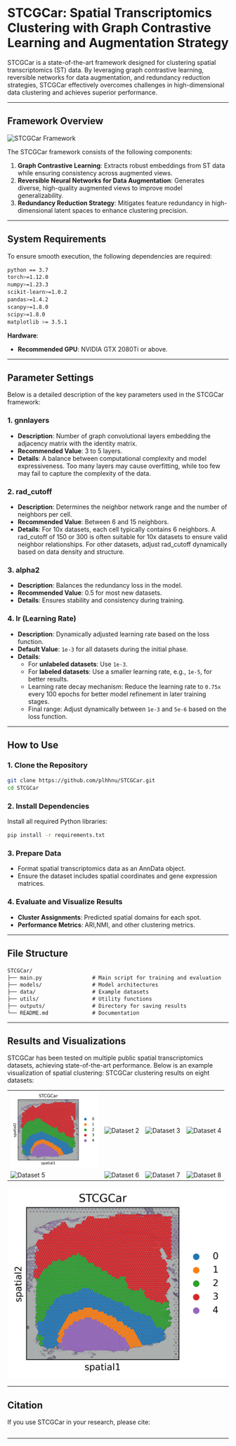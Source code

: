 
# STCGCar: Spatial Transcriptomics Clustering with Graph Contrastive Learning and Augmentation Strategy

STCGCar is a state-of-the-art framework designed for clustering spatial transcriptomics (ST) data. By leveraging graph contrastive learning, reversible networks for data augmentation, and redundancy reduction strategies, STCGCar effectively overcomes challenges in high-dimensional data clustering and achieves superior performance.

---

## Framework Overview

![STCGCar Framework](image/STCGCar.png)

The STCGCar framework consists of the following components:
1. **Graph Contrastive Learning**: Extracts robust embeddings from ST data while ensuring consistency across augmented views.
2. **Reversible Neural Networks for Data Augmentation**: Generates diverse, high-quality augmented views to improve model generalizability.
3. **Redundancy Reduction Strategy**: Mitigates feature redundancy in high-dimensional latent spaces to enhance clustering precision.

---

## System Requirements

To ensure smooth execution, the following dependencies are required:

```bash
python == 3.7
torch>=1.12.0
numpy>=1.23.3
scikit-learn>=1.0.2
pandas>=1.4.2
scanpy>=1.8.0
scipy>=1.8.0
matplotlib >= 3.5.1
```

**Hardware**:
- **Recommended GPU**: NVIDIA GTX 2080Ti or above.

---

## Parameter Settings

Below is a detailed description of the key parameters used in the STCGCar framework:

### **1. gnnlayers**
- **Description**: Number of graph convolutional layers embedding the adjacency matrix with the identity matrix.
- **Recommended Value**: 3 to 5 layers.
- **Details**: A balance between computational complexity and model expressiveness. Too many layers may cause overfitting, while too few may fail to capture the complexity of the data.

### **2. rad_cutoff**
- **Description**: Determines the neighbor network range and the number of neighbors per cell.
- **Recommended Value**: Between 6 and 15 neighbors.
- **Details**: For 10x datasets, each cell typically contains 6 neighbors. A rad_cutoff of 150 or 300 is often suitable for 10x datasets to ensure valid neighbor relationships. For other datasets, adjust rad_cutoff dynamically based on data density and structure.

### **3. alpha2**
- **Description**: Balances the redundancy loss in the model.
- **Recommended Value**: 0.5 for most new datasets.
- **Details**: Ensures stability and consistency during training.

### **4. lr (Learning Rate)**
- **Description**: Dynamically adjusted learning rate based on the loss function.
- **Default Value**: `1e-3` for all datasets during the initial phase.
- **Details**:
  - For **unlabeled datasets**: Use `1e-3`.
  - For **labeled datasets**: Use a smaller learning rate, e.g., `1e-5`, for better results.
  - Learning rate decay mechanism: Reduce the learning rate to `0.75x` every 100 epochs for better model refinement in later training stages.
  - Final range: Adjust dynamically between `1e-3` and `5e-6` based on the loss function.

---

## How to Use

### **1. Clone the Repository**
```bash
git clone https://github.com/plhhnu/STCGCar.git
cd STCGCar
```

### **2. Install Dependencies**
Install all required Python libraries:
```bash
pip install -r requirements.txt
```

### **3. Prepare Data**
- Format spatial transcriptomics data as an AnnData object.
- Ensure the dataset includes spatial coordinates and gene expression matrices.


### **4. Evaluate and Visualize Results**
- **Cluster Assignments**: Predicted spatial domains for each spot.
- **Performance Metrics**: ARI,NMI, and other clustering metrics.

---

## File Structure

```plaintext
STCGCar/
├── main.py                # Main script for training and evaluation
├── models/                # Model architectures
├── data/                  # Example datasets
├── utils/                 # Utility functions
├── outputs/               # Directory for saving results
└── README.md              # Documentation
```

---

## Results and Visualizations

STCGCar has been tested on multiple public spatial transcriptomics datasets, achieving state-of-the-art performance. Below is an example visualization of spatial clustering:
STCGCar clustering results on eight datasets:

<table>
  <tr>
    <td><img src="result/clustering.jpg" alt="Dataset 1" width="200"/></td>
    <td><img src="result/clustering_dataset2.png" alt="Dataset 2" width="200"/></td>
    <td><img src="result/clustering_dataset3.png" alt="Dataset 3" width="200"/></td>
    <td><img src="result/clustering_dataset4.png" alt="Dataset 4" width="200"/></td>
  </tr>
  <tr>
    <td><img src="result/clustering_dataset5.png" alt="Dataset 5" width="200"/></td>
    <td><img src="result/clustering_dataset6.png" alt="Dataset 6" width="200"/></td>
    <td><img src="result/clustering_dataset7.png" alt="Dataset 7" width="200"/></td>
    <td><img src="result/clustering_dataset8.png" alt="Dataset 8" width="200"/></td>
  </tr>
</table>


![STCGCar Framework](result/clustering.jpg)

---

## Citation

If you use STCGCar in your research, please cite:

```bibtex

```

---
